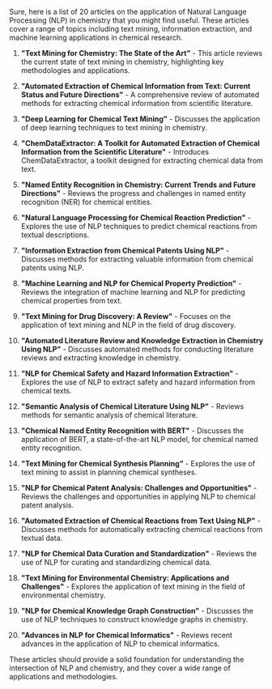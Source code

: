 Sure, here is a list of 20 articles on the application of Natural Language Processing (NLP) in chemistry that you might find useful. These articles cover a range of topics including text mining, information extraction, and machine learning applications in chemical research.

1. **"Text Mining for Chemistry: The State of the Art"** - This article reviews the current state of text mining in chemistry, highlighting key methodologies and applications.
   
2. **"Automated Extraction of Chemical Information from Text: Current Status and Future Directions"** - A comprehensive review of automated methods for extracting chemical information from scientific literature.

3. **"Deep Learning for Chemical Text Mining"** - Discusses the application of deep learning techniques to text mining in chemistry.

4. **"ChemDataExtractor: A Toolkit for Automated Extraction of Chemical Information from the Scientific Literature"** - Introduces ChemDataExtractor, a toolkit designed for extracting chemical data from text.

5. **"Named Entity Recognition in Chemistry: Current Trends and Future Directions"** - Reviews the progress and challenges in named entity recognition (NER) for chemical entities.

6. **"Natural Language Processing for Chemical Reaction Prediction"** - Explores the use of NLP techniques to predict chemical reactions from textual descriptions.

7. **"Information Extraction from Chemical Patents Using NLP"** - Discusses methods for extracting valuable information from chemical patents using NLP.

8. **"Machine Learning and NLP for Chemical Property Prediction"** - Reviews the integration of machine learning and NLP for predicting chemical properties from text.

9. **"Text Mining for Drug Discovery: A Review"** - Focuses on the application of text mining and NLP in the field of drug discovery.

10. **"Automated Literature Review and Knowledge Extraction in Chemistry Using NLP"** - Discusses automated methods for conducting literature reviews and extracting knowledge in chemistry.

11. **"NLP for Chemical Safety and Hazard Information Extraction"** - Explores the use of NLP to extract safety and hazard information from chemical texts.

12. **"Semantic Analysis of Chemical Literature Using NLP"** - Reviews methods for semantic analysis of chemical literature.

13. **"Chemical Named Entity Recognition with BERT"** - Discusses the application of BERT, a state-of-the-art NLP model, for chemical named entity recognition.

14. **"Text Mining for Chemical Synthesis Planning"** - Explores the use of text mining to assist in planning chemical syntheses.

15. **"NLP for Chemical Patent Analysis: Challenges and Opportunities"** - Reviews the challenges and opportunities in applying NLP to chemical patent analysis.

16. **"Automated Extraction of Chemical Reactions from Text Using NLP"** - Discusses methods for automatically extracting chemical reactions from textual data.

17. **"NLP for Chemical Data Curation and Standardization"** - Reviews the use of NLP for curating and standardizing chemical data.

18. **"Text Mining for Environmental Chemistry: Applications and Challenges"** - Explores the application of text mining in the field of environmental chemistry.

19. **"NLP for Chemical Knowledge Graph Construction"** - Discusses the use of NLP techniques to construct knowledge graphs in chemistry.

20. **"Advances in NLP for Chemical Informatics"** - Reviews recent advances in the application of NLP to chemical informatics.

These articles should provide a solid foundation for understanding the intersection of NLP and chemistry, and they cover a wide range of applications and methodologies.